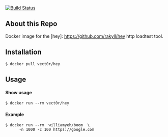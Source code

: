 [![Build Status](https://travis-ci.org/V3ckt0r/docker-hey.svg?branch=master)](https://travis-ci.org/V3ckt0r/docker-hey)
## About this Repo
Docker image for the [hey]: https://github.com/rakyll/hey http loadtest tool.

## Installation

```
$ docker pull vect0r/hey
```

## Usage

#### Show usage

```
$ docker run --rm vect0r/hey
```


#### Example
```
$ docker run --rm  williamyeh/boom  \
      -n 1000 -c 100 https://google.com
```

